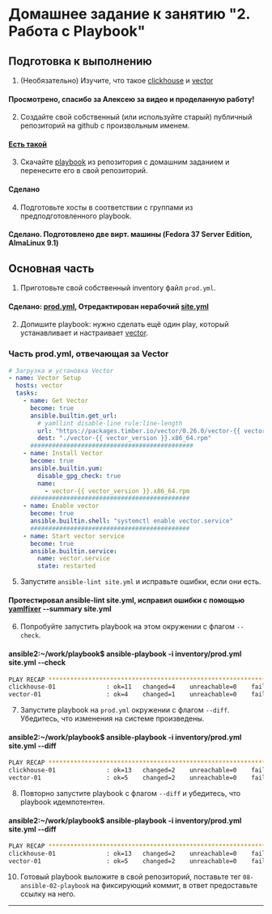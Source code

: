 # Домашнее задание к занятию "2. Работа с Playbook"

## Подготовка к выполнению

1. (Необязательно) Изучите, что такое [clickhouse](https://www.youtube.com/watch?v=fjTNS2zkeBs) и [vector](https://www.youtube.com/watch?v=CgEhyffisLY)
#### Просмотрено, спасибо за Алексею за видео и проделанную работу!    
2. Создайте свой собственный (или используйте старый) публичный репозиторий на github с произвольным именем.        
#### [Есть такой](https://github.com/devops-run/devops-netology/tree/main/08-ansible-02-playbook/playbook)     
3. Скачайте [playbook](./playbook/) из репозитория с домашним заданием и перенесите его в свой репозиторий.        
#### Сделано
4. Подготовьте хосты в соответствии с группами из предподготовленного playbook.
#### Сделано. Подготовлено две вирт. машины (Fedora 37 Server Edition, AlmaLinux 9.1)

## Основная часть

1. Приготовьте свой собственный inventory файл `prod.yml`.
#### Сделано: [prod.yml](playbook/inventory/prod.yml), Отредактирован нерабочий [site.yml](playbook/site.yml)               
2. Допишите playbook: нужно сделать ещё один play, который устанавливает и настраивает [vector](https://vector.dev).    
### Часть prod.yml, отвечающая за Vector
```yaml
# Загрузка и установка Vector
- name: Vector Setup
  hosts: vector
  tasks:
    - name: Get Vector
      become: true
      ansible.builtin.get_url:
        # yamllint disable-line rule:line-length
        url: "https://packages.timber.io/vector/0.26.0/vector-{{ vector_version }}.x86_64.rpm"
        dest: "./vector-{{ vector_version }}.x86_64.rpm"
      #############################################
    - name: Install Vector
      become: true
      ansible.builtin.yum:
        disable_gpg_check: true
        name:
          - vector-{{ vector_version }}.x86_64.rpm
      ############################################
    - name: Enable vector
      become: true
      ansible.builtin.shell: "systemctl enable vector.service"
      ############################################
    - name: Start vector service
      become: true
      ansible.builtin.service:
        name: vector.service
        state: restarted

```
5. Запустите `ansible-lint site.yml` и исправьте ошибки, если они есть.     
#### Протестировал ansible-lint site.yml, исправил ошибки с помощью [yamlfixer](https://github.com/opt-nc/yamlfixer) --summary site.yml  
6. Попробуйте запустить playbook на этом окружении с флагом `--check`.      

#### ansible2:~/work/playbook$ ansible-playbook -i inventory/prod.yml site.yml --check  
```bash
PLAY RECAP ********************************************************************************************************************************************
clickhouse-01              : ok=11   changed=4    unreachable=0    failed=0    skipped=2    rescued=0    ignored=0
vector-01                  : ok=4    changed=1    unreachable=0    failed=0    skipped=1    rescued=0    ignored=0
```

7. Запустите playbook на `prod.yml` окружении с флагом `--diff`. Убедитесь, что изменения на системе произведены.   
#### ansible2:~/work/playbook$ ansible-playbook -i inventory/prod.yml site.yml --diff       
```bash
PLAY RECAP ********************************************************************************************************************************************
clickhouse-01              : ok=13   changed=2    unreachable=0    failed=0    skipped=0    rescued=0    ignored=0
vector-01                  : ok=5    changed=2    unreachable=0    failed=0    skipped=0    rescued=0    ignored=0
```
8. Повторно запустите playbook с флагом `--diff` и убедитесь, что playbook идемпотентен.    
#### ansible2:~/work/playbook$ ansible-playbook -i inventory/prod.yml site.yml --diff       
```bash
PLAY RECAP ********************************************************************************************************************************************
clickhouse-01              : ok=13   changed=2    unreachable=0    failed=0    skipped=0    rescued=0    ignored=0
vector-01                  : ok=5    changed=2    unreachable=0    failed=0    skipped=0    rescued=0    ignored=0

```
10. Готовый playbook выложите в свой репозиторий, поставьте тег `08-ansible-02-playbook` на фиксирующий коммит, в ответ предоставьте ссылку на него.    
---
